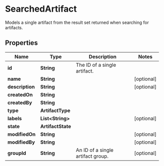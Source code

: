 

# SearchedArtifact

Models a single artifact from the result set returned when searching for artifacts.

## Properties

Name | Type | Description | Notes
------------ | ------------- | ------------- | -------------
**id** | **String** | The ID of a single artifact. | 
**name** | **String** |  |  [optional]
**description** | **String** |  |  [optional]
**createdOn** | **String** |  | 
**createdBy** | **String** |  | 
**type** | **ArtifactType** |  | 
**labels** | **List&lt;String&gt;** |  |  [optional]
**state** | **ArtifactState** |  | 
**modifiedOn** | **String** |  |  [optional]
**modifiedBy** | **String** |  |  [optional]
**groupId** | **String** | An ID of a single artifact group. |  [optional]



